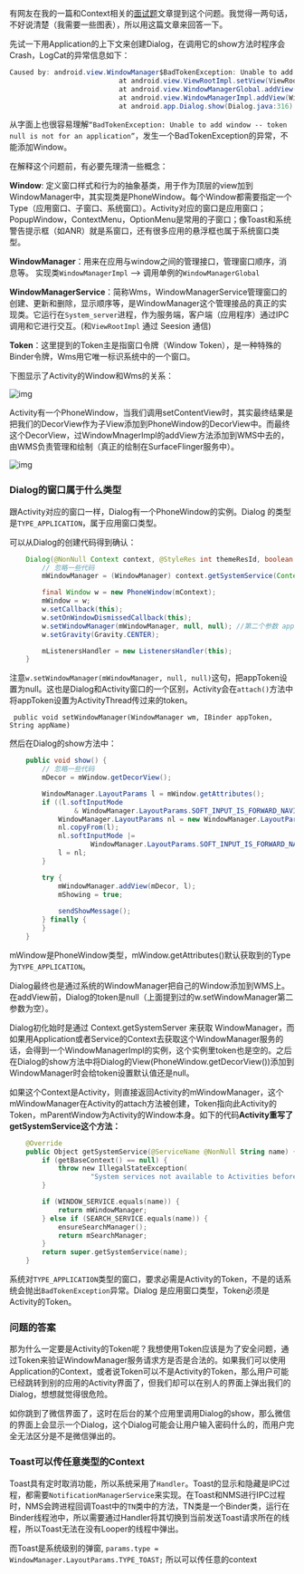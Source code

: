有网友在我的一篇和Context相关的[面试题](https://www.jianshu.com/p/0754e65a5744)文章提到这个问题。我觉得一两句话，不好说清楚（我需要一些图表），所以用这篇文章来回答一下。

先试一下用Application的上下文来创建Dialog，在调用它的show方法时程序会Crash，LogCat的异常信息如下：

```csharp
Caused by: android.view.WindowManager$BadTokenException: Unable to add window -- token null is not for an application
                           at android.view.ViewRootImpl.setView(ViewRootImpl.java:685)
                           at android.view.WindowManagerGlobal.addView(WindowManagerGlobal.java:342)
                           at android.view.WindowManagerImpl.addView(WindowManagerImpl.java:93)
                           at android.app.Dialog.show(Dialog.java:316)
```

从字面上也很容易理解`“BadTokenException: Unable to add window -- token null is not for an application”`，发生一个BadTokenException的异常，不能添加Window。

在解释这个问题前，有必要先理清一些概念：

**Window**: 定义窗口样式和行为的抽象基类，用于作为顶层的view加到WindowManager中，其实现类是PhoneWindow。每个Window都需要指定一个Type（应用窗口、子窗口、系统窗口）。Activity对应的窗口是应用窗口；PopupWindow，ContextMenu，OptionMenu是常用的子窗口；像Toast和系统警告提示框（如ANR）就是系窗口，还有很多应用的悬浮框也属于系统窗口类型。

**WindowManager**：用来在应用与window之间的管理接口，管理窗口顺序，消息等。 实现类`WindowManagerImpl` --> 调用单例的`WindowManagerGlobal`

**WindowManagerService**：简称Wms，WindowManagerService管理窗口的创建、更新和删除，显示顺序等，是WindowManager这个管理接品的真正的实现类。它运行在`System_server`进程，作为服务端，客户端（应用程序）通过IPC调用和它进行交互。(和`ViewRootImpl` 通过 Seesion 通信)

**Token**：这里提到的Token主是指窗口令牌（Window Token），是一种特殊的Binder令牌，Wms用它唯一标识系统中的一个窗口。

下图显示了Activity的Window和Wms的关系：

![img](https:////upload-images.jianshu.io/upload_images/1685558-a3693298eb9fa96b.png?imageMogr2/auto-orient/strip|imageView2/2/w/770/format/webp)

Activity有一个PhoneWindow，当我们调用setContentView时，其实最终结果是把我们的DecorView作为子View添加到PhoneWindow的DecorView中。而最终这个DecorView，过WindowMnagerImpl的addView方法添加到WMS中去的，由WMS负责管理和绘制（真正的绘制在SurfaceFlinger服务中）。

![img](https:////upload-images.jianshu.io/upload_images/1685558-4bf60a1f21bc54ae.png?imageMogr2/auto-orient/strip|imageView2/2/w/592/format/webp)

### Dialog的窗口属于什么类型

跟Activity对应的窗口一样，Dialog有一个PhoneWindow的实例。Dialog 的类型是`TYPE_APPLICATION`，属于应用窗口类型。

可以从Dialog的创建代码得到确认：

```java
    Dialog(@NonNull Context context, @StyleRes int themeResId, boolean createContextThemeWrapper) {
        // 忽略一些代码
        mWindowManager = (WindowManager) context.getSystemService(Context.WINDOW_SERVICE);

        final Window w = new PhoneWindow(mContext);
        mWindow = w;
        w.setCallback(this);
        w.setOnWindowDismissedCallback(this);
        w.setWindowManager(mWindowManager, null, null); //第二个参数 appToken = null
        w.setGravity(Gravity.CENTER);

        mListenersHandler = new ListenersHandler(this);
    }
```

注意`w.setWindowManager(mWindowManager, null, null)`这句，把appToken设置为null。这也是Dialog和Activity窗口的一个区别，Activity会在`attach()`方法中将appToken设置为ActivityThread传过来的token。

```tsx
 public void setWindowManager(WindowManager wm, IBinder appToken, String appName)
```

然后在Dialog的show方法中：

```csharp
    public void show() {
        // 忽略一些代码
        mDecor = mWindow.getDecorView();

        WindowManager.LayoutParams l = mWindow.getAttributes();
        if ((l.softInputMode
                & WindowManager.LayoutParams.SOFT_INPUT_IS_FORWARD_NAVIGATION) == 0) {
            WindowManager.LayoutParams nl = new WindowManager.LayoutParams();
            nl.copyFrom(l);
            nl.softInputMode |=
                    WindowManager.LayoutParams.SOFT_INPUT_IS_FORWARD_NAVIGATION;
            l = nl;
        }

        try {
            mWindowManager.addView(mDecor, l);
            mShowing = true;
    
            sendShowMessage();
        } finally {
        }
    }
```

mWindow是PhoneWindow类型，mWindow.getAttributes()默认获取到的Type为`TYPE_APPLICATION`。

Dialog最终也是通过系统的WindowManager把自己的Window添加到WMS上。在addView前，Dialog的token是null（上面提到过的w.setWindowManager第二参数为空）。

Dialog初化始时是通过 Context.getSystemServer 来获取 WindowManager，而如果用Application或者Service的Context去获取这个WindowManager服务的话，会得到一个WindowManagerImpl的实例，这个实例里token也是空的。之后在Dialog的show方法中将Dialog的View(PhoneWindow.getDecorView())添加到WindowManager时会给token设置默认值还是null。

如果这个Context是Activity，则直接返回Activity的mWindowManager，这个mWindowManager在Activity的attach方法被创建，Token指向此Activity的Token，mParentWindow为Activity的Window本身。如下的代码**Activity重写了getSystemService这个方法：**

```kotlin
    @Override
    public Object getSystemService(@ServiceName @NonNull String name) {
        if (getBaseContext() == null) {
            throw new IllegalStateException(
                    "System services not available to Activities before onCreate()");
        }

        if (WINDOW_SERVICE.equals(name)) {
            return mWindowManager;
        } else if (SEARCH_SERVICE.equals(name)) {
            ensureSearchManager();
            return mSearchManager;
        }
        return super.getSystemService(name);
    }
```

系统对`TYPE_APPLICATION`类型的窗口，要求必需是Activity的Token，不是的话系统会抛出`BadTokenException`异常。Dialog 是应用窗口类型，Token必须是Activity的Token。

### 问题的答案

那为什么一定要是Activity的Token呢？我想使用Token应该是为了安全问题，通过Token来验证WindowManager服务请求方是否是合法的。如果我们可以使用Application的Context，或者说Token可以不是Activity的Token，那么用户可能已经跳转到别的应用的Activity界面了，但我们却可以在别人的界面上弹出我们的Dialog，想想就觉得很危险。

如你跳到了微信界面了，这时在后台的某个应用里调用Dialog的show，那么微信的界面上会显示一个Dialog，这个Dialog可能会让用户输入密码什么的，而用户完全无法区分是不是微信弹出的。


### Toast可以传任意类型的Context
Toast具有定时取消功能，所以系统采用了`Handler`。Toast的显示和隐藏是IPC过程，都需要`NotificationManagerService`来实现。在Toast和NMS进行IPC过程时，NMS会跨进程回调Toast中的`TN`类中的方法，TN类是一个Binder类，运行在Binder线程池中，所以需要通过Handler将其切换到当前发送Toast请求所在的线程，所以Toast无法在没有Looper的线程中弹出。

而Toast是系统级别的弹窗, `params.type = WindowManager.LayoutParams.TYPE_TOAST;` 所以可以传任意的context






